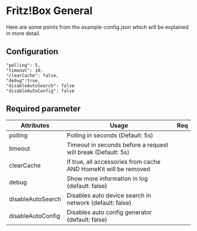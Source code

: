 # Fritz!Box General

Here are some points from the example-config.json which will be explained in more detail.




## Configuration

```
"polling": 5,
"timeout": 10,
"clearCache": false,
"debug":true,
"disableAutoSearch": false
"disableAutoConfig": false
```



## Required parameter

| Attributes | Usage                                                        | Req  |
| ---------- | ------------------------------------------------------------ | :--: |
| polling   | Polling in seconds (Default: 5s) |      |
| timeout   | Timeout in seconds before a request will break (Default: 5s) |      |
| clearCache   | If true, all accessories from cache AND HomeKit will be removed |      |
| debug   | Show more information in log (default: false) |      |
| disableAutoSearch   | Disables auto device search in network (default: false) |      |
| disableAutoConfig   | Disables auto config generator (default: false) |      |
